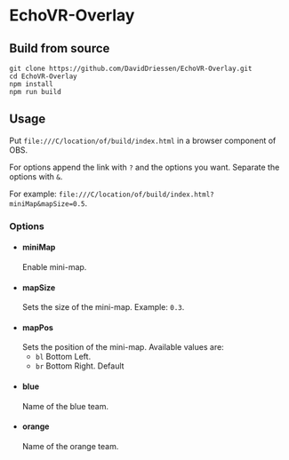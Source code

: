 # EchoVR-Overlay

## Build from source
```
git clone https://github.com/DavidDriessen/EchoVR-Overlay.git
cd EchoVR-Overlay
npm install
npm run build
```

## Usage

Put `file:///C/location/of/build/index.html` in a browser component of OBS.

For options append the link with `?` and the options you want.
Separate the options with `&`.

For example: `file:///C/location/of/build/index.html?miniMap&mapSize=0.5`.

### Options
- #### miniMap
    Enable mini-map.
- #### mapSize
    Sets the size of the mini-map. Example: `0.3`.
- #### mapPos
    Sets the position of the mini-map. Available values are:
    - `bl` Bottom Left.
    - `br` Bottom Right. Default
- #### blue
    Name of the blue team.
- #### orange
    Name of the orange team.
